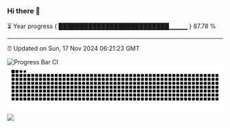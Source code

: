 ### Hi there 👋

⏳ Year progress { ██████████████████████████▁▁▁▁ } 87.78 %

---

⏰ Updated on Sun, 17 Nov 2024 06:21:23 GMT

![Progress Bar CI](https://github.com/liununu/liununu/workflows/Progress%20Bar%20CI/badge.svg)![](https://raw.githubusercontent.com/L1cardo/L1cardo/main/assets/github-contribution-grid-snake.svg)![](https://raw.githubusercontent.com/seesaws/seesaws/main/assets/github-contribution-grid-snake.svg)
